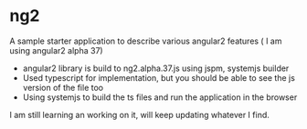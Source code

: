 # ng2

A sample starter application to describe various angular2 features ( I am using angular2 alpha 37)

  - angular2 library is build to ng2.alpha.37.js using jspm, systemjs builder
  - Used typescript for implementation, but you should be able to see the js version of the file too
  - Using systemjs to build the ts files and run the application in the browser


I am still learning an working on it, will keep updating whatever I find.
